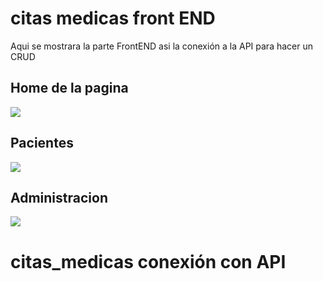 <h1>citas medicas front END</h1>
Aqui se mostrara la parte FrontEND asi la conexión a la API para hacer un CRUD
<h2>Home de la pagina</h2>
<img src="https://user-images.githubusercontent.com/33709574/167508990-2b772d03-bb20-4cd8-bd6f-e20c56ea7562.png">
<br>
<h2>Pacientes</h2>
<img src="https://user-images.githubusercontent.com/33709574/167509171-16fca556-d3f4-401f-84f7-a6af20d3b798.png">
<br>
<h2>Administracion</h2>
<img src="https://user-images.githubusercontent.com/33709574/167509245-074e8361-d59d-4634-9dd4-5ce3fe1026b4.png">
<br>
<h1>citas_medicas conexión con API</h1>


